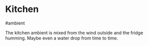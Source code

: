 # Kitchen

#ambient 

The kitchen ambient is mixed from the wind outside and the fridge humming. Maybe even a water drop from time to time.